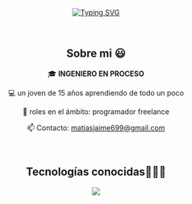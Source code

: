 <p align="center"><a href="https://github.com/matijaime/"><img src="https://readme-typing-svg.demolab.com?font=Fira+Code&pause=1000&center=FALSO&vCenter=FALSO&repeat=verdadero&random=FALSO&width=435&lines=Hi+There%2C+I'm+Matias+Jaime%F0%9F%91%8B" alt="Typing SVG" /></a></p>

<div align="center">

<br>
 <h2>Sobre mi 😃</h2>
 <!--Intro start-->

<p>
  🎓 <strong>INGENIERO EN PROCESO</strong>
  
  💻 un joven de 15 años aprendiendo de todo un poco 

  📝 roles en el ámbito: programador freelance

  📫 Contacto: matiasjaime699@gmail.com
</p>

<div align="center">

  <br>
  <h2>Tecnologías conocidas👨🏻‍💻</h2>
  <!--tech stack icons-->
  <p align="center">
    <a href="https://skillicons.dev">
      <img src="https://skillicons.dev/icons?i=androidstudio,py,css,html,js,sqlite,vscode,ai,qt,ps,figma&perline=12" />
    </a>
  </p>
  <br>

</div>

